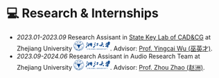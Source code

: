 # 💻 Research & Internships
- *2023.01-2023.09* Research Assisant in [State Key Lab of CAD&CG](http://www.cad.zju.edu.cn/english.html) at Zhejiang University <img src='../../images/zju.png' style='width: 6em;'>. Advisor: [Prof. Yingcai Wu (巫英才)](http://www.ycwu.org/).
- *2023.09-2024.06* Research Assisant in Audio Research Team at Zhejiang University <img src='../../images/zju.png' style='width: 6em;'>. Advisor: [Prof. Zhou Zhao (赵洲)](https://person.zju.edu.cn/zhaozhou).
